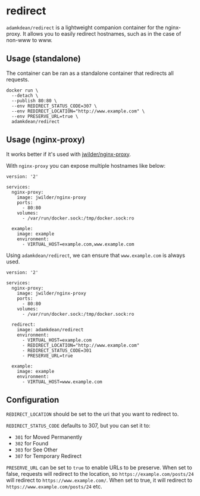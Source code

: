# redirect

`adamkdean/redirect` is a lightweight companion container for the nginx-proxy. It allows you to easily redirect hostnames, such as in the case of non-www to www.

## Usage (standalone)

The container can be ran as a standalone container that redirects all requests.

```
docker run \
  --detach \
  --publish 80:80 \
  --env REDIRECT_STATUS_CODE=307 \
  --env REDIRECT_LOCATION="http://www.example.com" \
  --env PRESERVE_URL=true \
  adamkdean/redirect
```

## Usage (nginx-proxy)

It works better if it's used with [jwilder/nginx-proxy](https://github.com/jwilder/nginx-proxy).

With `nginx-proxy` you can expose multiple hostnames like below:

```
version: '2'

services:
  nginx-proxy:
    image: jwilder/nginx-proxy
    ports:
      - 80:80
    volumes:
      - /var/run/docker.sock:/tmp/docker.sock:ro

  example:
    image: example
    environment:
      - VIRTUAL_HOST=example.com,www.example.com
```

Using `adamkdean/redirect`, we can ensure that `www.example.com` is always used.

```
version: '2'

services:
  nginx-proxy:
    image: jwilder/nginx-proxy
    ports:
      - 80:80
    volumes:
      - /var/run/docker.sock:/tmp/docker.sock:ro

  redirect:
    image: adamkdean/redirect
    environment:
      - VIRTUAL_HOST=example.com
      - REDIRECT_LOCATION="http://www.example.com"
      - REDIRECT_STATUS_CODE=301
      - PRESERVE_URL=true

  example:
    image: example
    environment:
      - VIRTUAL_HOST=www.example.com
```

## Configuration

`REDIRECT_LOCATION` should be set to the uri that you want to redirect to.

`REDIRECT_STATUS_CODE` defaults to 307, but you can set it to:

- `301` for Moved Permanently
- `302` for Found
- `303` for See Other
- `307` for Temporary Redirect

`PRESERVE_URL` can be set to `true` to enable URLs to be preserve. When set to false, requests will redirect to the location, so `https://example.com/posts/24` will redirect to `https://www.example.com/`. When set to true, it will redirect to `https://www.example.com/posts/24` etc.
